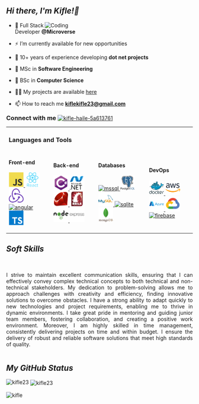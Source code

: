 <h2><i>Hi there, I'm Kifle!👋</i></h2>
<img align="right" alt="Coding" width="400" src="https://lh3.googleusercontent.com/drive-viewer/AEYmBYRNs9D80Xc3QuVETotyAEO4Yx4FY64rJV_Zz9YStFDoGW7kXPgyUjwRYsZK_wOLKskLQzZps_WEKbqAWpqFJ1dRaRmcTQ=s1600">

- 🏢 Full Stack Developer **@Microverse**
  
- ⚡ I’m currently available for new opportunities
  
- 🌱 10+ years of experience developing **dot net projects**

- 🌱 MSc in **Software Engineering**
  
- 🌱 BSc in **Computer Science**

- 👨‍💻 My projects are available [here](https://kifle23.github.io/Portfolio/)

- 📫 How to reach me **kiflekifle23@gmail.com**

<h3 align="left" style="display: inline;">Connect with me</h3>
<p align="left" style="display: inline;">
  <a href="https://www.linkedin.com/in/kifle-haile/" target="blank">
    <img src="https://raw.githubusercontent.com/rahuldkjain/github-profile-readme-generator/master/src/images/icons/Social/linked-in-alt.svg" alt="kifle-haile-5a613761" height="30" width="30" />
  </a>
</p>

<section>
    <table style="border-collapse: collapse;">
    <tr><td colspan="4" style="border: none;">
      <h3 align="left">Languages and Tools</h3>
    </td></tr>
  <tr>
    <td>
      <h4 align="left">Front-end</h4>
      <p align="left">
        <a href="https://developer.mozilla.org/en-US/docs/Web/JavaScript" target="_blank" rel="noreferrer">
          <img src="https://raw.githubusercontent.com/devicons/devicon/master/icons/javascript/javascript-original.svg" alt="javascript" width="40" height="40"/>
        </a>
        <a href="https://reactjs.org/" target="_blank" rel="noreferrer">
          <img src="https://raw.githubusercontent.com/devicons/devicon/master/icons/react/react-original-wordmark.svg" alt="react" width="40" height="40"/>
        </a>
        <a href="https://redux.js.org" target="_blank" rel="noreferrer">
          <img src="https://raw.githubusercontent.com/devicons/devicon/master/icons/redux/redux-original.svg" alt="redux" width="40" height="40"/>
        </a>
        <a href="https://angular.io" target="_blank" rel="noreferrer">
          <img src="https://angular.io/assets/images/logos/angular/angular.svg" alt="angular" width="40" height="40"/>
        </a>
        <a href="https://www.typescriptlang.org/" target="_blank" rel="noreferrer">
          <img src="https://raw.githubusercontent.com/devicons/devicon/master/icons/typescript/typescript-original.svg" alt="typescript" width="40" height="40"/>
        </a>
      </p>
    </td>
    <td>
      <h4 align="left">Back-end</h4>
      <p align="left">
        <a href="https://docs.microsoft.com/en-us/dotnet/csharp/" target="_blank" rel="noreferrer">
          <img src="https://raw.githubusercontent.com/devicons/devicon/master/icons/csharp/csharp-original.svg" alt="C#" width="40" height="40"/>
        </a>
        <a href="https://dotnet.microsoft.com/" target="_blank" rel="noreferrer">
          <img src="https://raw.githubusercontent.com/devicons/devicon/master/icons/dot-net/dot-net-original-wordmark.svg" alt=".NET" width="40" height="40"/>
        </a>
        <a href="https://www.ruby-lang.org/en/" target="_blank" rel="noreferrer">
          <img src="https://raw.githubusercontent.com/devicons/devicon/master/icons/ruby/ruby-original.svg" alt="ruby" width="40" height="40"/>
        </a>
        <a href="https://rubyonrails.org" target="_blank" rel="noreferrer">
          <img src="https://raw.githubusercontent.com/devicons/devicon/master/icons/rails/rails-original-wordmark.svg" alt="rails" width="40" height="40"/>
        </a>
        <a href="https://nodejs.org" target="_blank" rel="noreferrer">
          <img src="https://raw.githubusercontent.com/devicons/devicon/master/icons/nodejs/nodejs-original-wordmark.svg" alt="nodejs" width="40" height="40"/>
        </a>
        <a href="https://expressjs.com" target="_blank" rel="noreferrer">
          <img src="https://raw.githubusercontent.com/devicons/devicon/master/icons/express/express-original-wordmark.svg" alt="express" width="40" height="40"/>
        </a>
      </p>
    </td>
    <td>
      <h4 align="left">Databases</h4>
      <p align="left">
        <a href="https://www.microsoft.com/en-us/sql-server" target="_blank" rel="noreferrer">
          <img src="https://www.svgrepo.com/show/303229/microsoft-sql-server-logo.svg" alt="mssql" width="40" height="40"/>
        </a>
        <a href="https://www.postgresql.org" target="_blank" rel="noreferrer">
          <img src="https://raw.githubusercontent.com/devicons/devicon/master/icons/postgresql/postgresql-original-wordmark.svg" alt="postgresql" width="40" height="40"/>
        </a>
        <a href="https://www.mysql.com/" target="_blank" rel="noreferrer">
          <img src="https://raw.githubusercontent.com/devicons/devicon/master/icons/mysql/mysql-original-wordmark.svg" alt="mysql" width="40" height="40"/>
        </a>
        <a href="https://www.sqlite.org/" target="_blank" rel="noreferrer">
          <img src="https://www.vectorlogo.zone/logos/sqlite/sqlite-icon.svg" alt="sqlite" width="40" height="40"/>
        </a>
        <a href="https://www.mongodb.com/" target="_blank" rel="noreferrer">
          <img src="https://raw.githubusercontent.com/devicons/devicon/master/icons/mongodb/mongodb-original-wordmark.svg" alt="mongodb" width="40" height="40"/>
        </a>
      </p>
    </td>
    <td>
      <h4 align="left">DevOps</h4>
      <p align="left">
        <a href="https://www.docker.com/" target="_blank" rel="noreferrer">
          <img src="https://raw.githubusercontent.com/devicons/devicon/master/icons/docker/docker-original-wordmark.svg" alt="docker" width="40" height="40"/>
        </a>
        <a href="https://aws.amazon.com" target="_blank" rel="noreferrer">
          <img src="https://raw.githubusercontent.com/devicons/devicon/master/icons/amazonwebservices/amazonwebservices-original-wordmark.svg" alt="aws" width="40" height="40"/>
        </a>
        <a href="https://azure.microsoft.com/en-us/" target="_blank" rel="noreferrer">
          <img src="https://raw.githubusercontent.com/devicons/devicon/master/icons/azure/azure-original-wordmark.svg" alt="azure" width="40" height="40"/>
        </a>
        <a href="https://cloud.google.com/" target="_blank" rel="noreferrer">
          <img src="https://raw.githubusercontent.com/devicons/devicon/master/icons/googlecloud/googlecloud-original.svg" alt="Google Cloud Platform" width="40" height="40"/>
        </a>
        <a href="https://firebase.google.com/" target="_blank" rel="noreferrer">
          <img src="https://www.vectorlogo.zone/logos/firebase/firebase-icon.svg" alt="firebase" width="40" height="40"/>
        </a>
      </p>
    </td>
  </tr>
</table>
</section>

 <section>
  <h2><i>Soft Skills</i></h2>
  <br>
  <p style="display: inline-block; text-align: justify;">
 I strive to maintain excellent communication skills, ensuring that I can effectively convey complex technical concepts to both technical and non-technical stakeholders. My dedication to problem-solving allows me to approach challenges with creativity and efficiency, finding innovative solutions to overcome obstacles. I have a strong ability to adapt quickly to new technologies and project requirements, enabling me to thrive in dynamic environments. I take great pride in mentoring and guiding junior team members, fostering collaboration, and creating a positive work environment. Moreover, I am highly skilled in time management, consistently delivering projects on time and within budget. I ensure the delivery of robust and reliable software solutions that meet high standards of quality.  </p>
</section>

<h2><i>My GitHub Status</i></h2>

<p><img align="left" src="https://github-readme-stats-kifle23s-projects.vercel.app/api/top-langs?username=kifle23&role=owner,collaborator&layout=compact&theme=buefy&hide_border=true&show_icons=true&locale=en&langs_count=12" alt="kifle23" /></p>

<p>&nbsp;<img align="center" src="https://github-readme-stats-kifle23s-projects.vercel.app/api?username=kifle23&include_all_commits=true&show_icons=true&locale=en&theme=buefy&hide_border=true&role=owner,collaborator&show=reviews&rank_icon=percentile" alt="kifle23" /></p>

<p><img align="center" src="https://github-readme-streak-stats.herokuapp.com/?user=kifle23&hide_border=true" alt="kifle"/>
</p>
